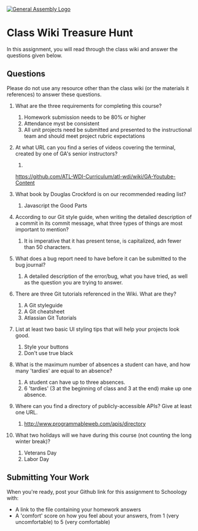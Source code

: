 [![General Assembly Logo](https://camo.githubusercontent.com/1a91b05b8f4d44b5bbfb83abac2b0996d8e26c92/687474703a2f2f692e696d6775722e636f6d2f6b6538555354712e706e67)](https://generalassemb.ly/education/web-development-immersive)

# Class Wiki Treasure Hunt

In this assignment, you will read through the class wiki and answer the
questions given below.

## Questions

Please do not use any resource other than the class wiki
(or the materials it references)
to answer these questions.

1.  What are the three requirements for completing this course?

    1. Homework submission needs to be 80% or higher
    2. Attendance myst be consistent
    3. All unit projects need be submitted and presented to the instructional team and should meet project rubric expectations

2.  At what URL can you find a series of videos covering the terminal, created
by one of GA's senior instructors?

    1.
    https://github.com/ATL-WDI-Curriculum/atl-wdi/wiki/GA-Youtube-Content

3.  What book by Douglas Crockford is on our recommended reading list?

    1. Javascript the Good Parts

4.  According to our Git style guide, when writing the detailed description of
a commit in its commit message, what three types of things are most
important to mention?

    1. It is imperative that it has present tense, is capitalized, adn fewer than 50 characters. 

5.  What does a bug report need to have before it can be submitted to the bug
journal?

    1. A detailed description of the error/bug, what you have tried, as well as the question you are trying to answer.

6.  There are three Git tutorials referenced in the Wiki. What are they?

    1. A Git styleguide
    2. A Git cheatsheet 
    3. Atlassian Git Tutorials

7.  List at least two basic UI styling tips that will help your projects look good.

    1. Style your buttons
    2. Don't use true black

8.  What is the maximum number of absences a student can have, and how many
    'tardies' are equal to an absence?

    1. A student can have up to three absences.
    2. 6 'tardies' (3 at the beginning of class and 3 at the end) make up one absence.

9.  Where can you find a directory of publicly-accessible APIs?
    Give at least one URL.

    1. http://www.programmableweb.com/apis/directory

10. What two holidays will we have during this course (not counting the long
    winter break)?

    1. Veterans Day
    2. Labor Day
## Submitting Your Work

When you're ready, post your Github link for this assignment to Schoology with:

- A link to the file containing your homework answers
- A 'comfort' score on how you feel about your answers, 
from 1 (very uncomfortable) to 5 (very comfortable)
